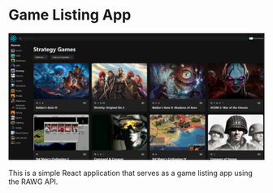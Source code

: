 # Game Listing App

![Game Listing App Logo](thumb.png)

This is a simple React application that serves as a game listing app using the RAWG API.
